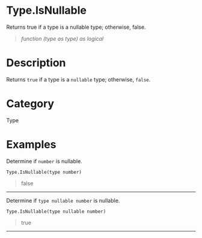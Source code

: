 ﻿# Type.IsNullable
Returns true if a type is a nullable type; otherwise, false.
> _function (type as type) as logical_
# Description 
Returns <code>true</code> if a type is a <code>nullable</code> type; otherwise, <code>false</code>.
# Category 
Type
# Examples 
Determine if <code>number</code> is nullable.
```
Type.IsNullable(type number)
```
> false
***
Determine if <code>type nullable number</code> is nullable.
```
Type.IsNullable(type nullable number)
```
> true
***

